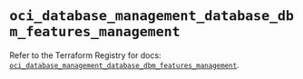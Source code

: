 # `oci_database_management_database_dbm_features_management`

Refer to the Terraform Registry for docs: [`oci_database_management_database_dbm_features_management`](https://registry.terraform.io/providers/oracle/oci/6.18.0/docs/resources/database_management_database_dbm_features_management).
